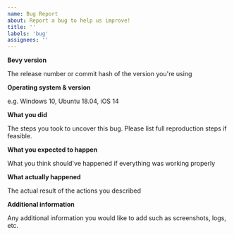 ```yaml
---
name: Bug Report
about: Report a bug to help us improve!
title: ''
labels: 'bug'
assignees: ''
---
```


**Bevy version**

The release number or commit hash of the version you're using

**Operating system & version**

e.g. Windows 10, Ubuntu 18.04, iOS 14

**What you did**

The steps you took to uncover this bug. Please list full reproduction steps if
feasible.

**What you expected to happen**

What you think should've happened if everything was working properly

**What actually happened**

The actual result of the actions you described

**Additional information**

Any additional information you would like to add such as screenshots, logs, etc.
